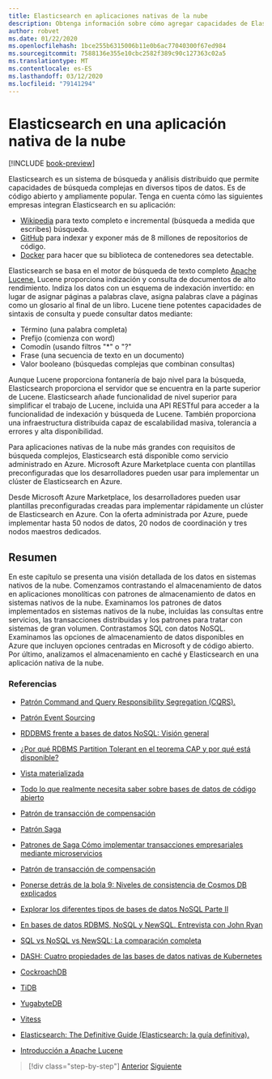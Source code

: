 ```yaml
---
title: Elasticsearch en aplicaciones nativas de la nube
description: Obtenga información sobre cómo agregar capacidades de Elastic Search a aplicaciones nativas de la nube.
author: robvet
ms.date: 01/22/2020
ms.openlocfilehash: 1bce255b6315006b11e0b6ac77040300f67ed984
ms.sourcegitcommit: 7588136e355e10cbc2582f389c90c127363c02a5
ms.translationtype: MT
ms.contentlocale: es-ES
ms.lasthandoff: 03/12/2020
ms.locfileid: "79141294"
---
```

# <a name="elasticsearch-in-a-cloud-native-app"></a>Elasticsearch en una aplicación nativa de la nube

[!INCLUDE [book-preview](../../../includes/book-preview.md)]

Elasticsearch es un sistema de búsqueda y análisis distribuido que permite capacidades de búsqueda complejas en diversos tipos de datos. Es de código abierto y ampliamente popular. Tenga en cuenta cómo las siguientes empresas integran Elasticsearch en su aplicación:

- [Wikipedia](https://blog.wikimedia.org/2014/01/06/wikimedia-moving-to-elasticsearch/) para texto completo e incremental (búsqueda a medida que escribes) búsqueda.
- [GitHub](https://www.elastic.co/customers/github) para indexar y exponer más de 8 millones de repositorios de código.  
- [Docker](https://www.elastic.co/customers/docker) para hacer que su biblioteca de contenedores sea detectable.

Elasticsearch se basa en el motor de búsqueda de texto completo [Apache Lucene.](https://lucene.apache.org/core/) Lucene proporciona indización y consulta de documentos de alto rendimiento. Indiza los datos con un esquema de indexación invertido: en lugar de asignar páginas a palabras clave, asigna palabras clave a páginas como un glosario al final de un libro. Lucene tiene potentes capacidades de sintaxis de consulta y puede consultar datos mediante:

- Término (una palabra completa)
- Prefijo (comienza con word)
- Comodín (usando filtros "\*" o "?"
- Frase (una secuencia de texto en un documento)
- Valor booleano (búsquedas complejas que combinan consultas)

Aunque Lucene proporciona fontanería de bajo nivel para la búsqueda, Elasticsearch proporciona el servidor que se encuentra en la parte superior de Lucene. Elasticsearch añade funcionalidad de nivel superior para simplificar el trabajo de Lucene, incluida una API RESTful para acceder a la funcionalidad de indexación y búsqueda de Lucene. También proporciona una infraestructura distribuida capaz de escalabilidad masiva, tolerancia a errores y alta disponibilidad.

Para aplicaciones nativas de la nube más grandes con requisitos de búsqueda complejos, Elasticsearch está disponible como servicio administrado en Azure. Microsoft Azure Marketplace cuenta con plantillas preconfiguradas que los desarrolladores pueden usar para implementar un clúster de Elasticsearch en Azure.

Desde Microsoft Azure Marketplace, los desarrolladores pueden usar plantillas preconfiguradas creadas para implementar rápidamente un clúster de Elasticsearch en Azure. Con la oferta administrada por Azure, puede implementar hasta 50 nodos de datos, 20 nodos de coordinación y tres nodos maestros dedicados.

## <a name="summary"></a>Resumen

En este capítulo se presenta una visión detallada de los datos en sistemas nativos de la nube. Comenzamos contrastando el almacenamiento de datos en aplicaciones monolíticas con patrones de almacenamiento de datos en sistemas nativos de la nube. Examinamos los patrones de datos implementados en sistemas nativos de la nube, incluidas las consultas entre servicios, las transacciones distribuidas y los patrones para tratar con sistemas de gran volumen. Contrastamos SQL con datos NoSQL. Examinamos las opciones de almacenamiento de datos disponibles en Azure que incluyen opciones centradas en Microsoft y de código abierto. Por último, analizamos el almacenamiento en caché y Elasticsearch en una aplicación nativa de la nube.

### <a name="references"></a>Referencias

- [Patrón Command and Query Responsibility Segregation (CQRS).](https://docs.microsoft.com/azure/architecture/patterns/cqrs)

- [Patrón Event Sourcing](https://docs.microsoft.com/azure/architecture/patterns/event-sourcing)

- [RDDBMS frente a bases de datos NoSQL: Visión general](https://maxivak.com/rdbms-vs-nosql-databases/)

- [¿Por qué RDBMS Partition Tolerant en el teorema CAP y por qué está disponible?](https://stackoverflow.com/questions/36404765/why-isnt-rdbms-partition-tolerant-in-cap-theorem-and-why-is-it-available)

- [Vista materializada](https://docs.microsoft.com/azure/architecture/patterns/materialized-view)

- [Todo lo que realmente necesita saber sobre bases de datos de código abierto](https://www.ibm.com/blogs/systems/all-you-really-need-to-know-about-open-source-databases/)

- [Patrón de transacción de compensación](https://docs.microsoft.com/azure/architecture/patterns/compensating-transaction)

- [Patrón Saga](https://microservices.io/patterns/data/saga.html)

- [Patrones de Saga Cómo implementar transacciones empresariales mediante microservicios](https://blog.couchbase.com/saga-pattern-implement-business-transactions-using-microservices-part/)

- [Patrón de transacción de compensación](https://docs.microsoft.com/azure/architecture/patterns/compensating-transaction)

- [Ponerse detrás de la bola 9: Niveles de consistencia de Cosmos DB explicados](https://blog.jeremylikness.com/blog/2018-03-23_getting-behind-the-9ball-cosmosdb-consistency-levels/)

- [Explorar los diferentes tipos de bases de datos NoSQL Parte II](https://www.3pillarglobal.com/insights/exploring-the-different-types-of-nosql-databases)

- [En bases de datos RDBMS, NoSQL y NewSQL. Entrevista con John Ryan](http://www.odbms.org/blog/2018/03/on-rdbms-nosql-and-newsql-databases-interview-with-john-ryan/)
  
- [SQL vs NoSQL vs NewSQL: La comparación completa](https://www.xenonstack.com/blog/sql-vs-nosql-vs-newsql/)

- [DASH: Cuatro propiedades de las bases de datos nativas de Kubernetes](https://thenewstack.io/dash-four-properties-of-kubernetes-native-databases/)

- [CockroachDB](https://www.cockroachlabs.com/)

- [TiDB](https://pingcap.com/en/)

- [YugabyteDB](https://www.yugabyte.com/)

- [Vitess](https://vitess.io/)

- [Elasticsearch: The Definitive Guide (Elasticsearch: la guía definitiva).](http://shop.oreilly.com/product/0636920028505.do)
  
- [Introducción a Apache Lucene](https://www.baeldung.com/lucene)

>[!div class="step-by-step"]
>[Anterior](azure-caching.md)
>[Siguiente](resiliency.md) <!-- Next Chapter -->
